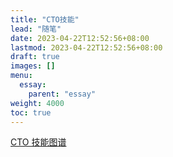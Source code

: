 ```yaml
---
title: "CTO技能"
lead: "随笔"
date: 2023-04-22T12:52:56+08:00
lastmod: 2023-04-22T12:52:56+08:00
draft: true
images: []
menu:
  essay:
    parent: "essay"
weight: 4000
toc: true
---
```


[CTO 技能图谱](https://github.com/TeamStuQ/skill-map/blob/master/data/map-CTO.md)

